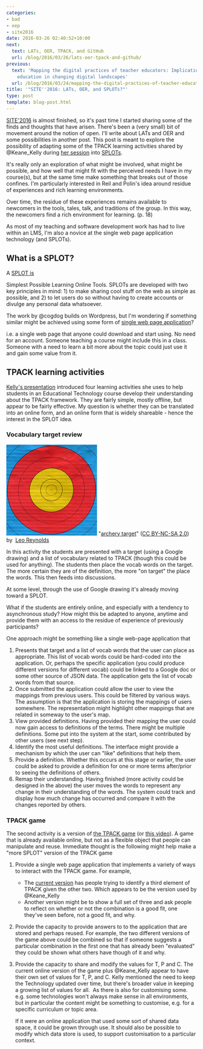 ```yaml
---
categories:
- bad
- oep
- site2016
date: 2016-03-26 02:40:52+10:00
next:
  text: LATs, OER, TPACK, and GitHub
  url: /blog/2016/03/26/lats-oer-tpack-and-github/
previous:
  text: 'Mapping the digital practices of teacher educators: Implications for teacher
    education in changing digital landscapes'
  url: /blog/2016/03/24/mapping-the-digital-practices-of-teacher-educators-implications-for-teacher-education-in-changing-digital-landscapes-2/
title: '"SITE''2016: LATs, OER, and SPLOTs?"'
type: post
template: blog-post.html
---
```

[SITE'2016](https://www.academicexperts.org/conf/site/2016/) is almost finished, so it's past time I started sharing some of the finds and thoughts that have arisen. There's been a (very small) bit of movement around the notion of open. I'll write about LATs and OER and some possibilities in another post. This post is meant to explore the possibility of adapting some of the TPACK learning activities shared by @Keane\_Kelly during [her session](https://www.academicexperts.org/conf/site/2016/papers/48707/) into [SPLOTs](http://cogdog.trubox.ca/2015/02/17/splot-tpc-2015/).

It's really only an exploration of what might be involved, what might be possible, and how well that might fit with the perceived needs I have in my course(s), but at the same time make something that breaks out of those confines. I'm particularly interested in Reil and Polin's idea around residue of experiences and rich learning environments.

Over time, the residue of these experiences remains available to newcomers in the tools, tales, talk, and traditions of the group. In this way, the newcomers find a rich environment for learning. (p. 18)

As most of my teaching and software development work has had to live within an LMS, I'm also a novice at the single web page application technology (and SPLOTs).

## What is a SPLOT?

A [SPLOT is](http://cogdog.trubox.ca/2015/02/17/splot-tpc-2015/)

Simplest Possible Learning Online Tools. SPLOTs are developed with two key principles in mind: 1) to make sharing cool stuff on the web as simple as possible, and 2) to let users do so without having to create accounts or divulge any personal data whatsoever.

The work by @cogdog builds on Wordpress, but I'm wondering if something similar might be achieved using some form of [single web page application](https://en.wikipedia.org/wiki/Single-page_application)?

i.e. a single web page that anyone could download and start using. No need for an account. Someone teaching a course might include this in a class. Someone with a need to learn a bit more about the topic could just use it and gain some value from it.

## TPACK learning activities

[Kelly's presentation](https://www.academicexperts.org/conf/site/2016/papers/48707/) introduced four learning activities she uses to help students in an Educational Technology course develop their understanding about the TPACK framework. They are fairly simple, mostly offline, but appear to be fairly effective. My question is whether they can be translated into an online form, and an online form that is widely shareable - hence the interest in the SPLOT idea.

### Vocabulary target review

[![archery target by Leo Reynolds, on Flickr](images/13000817174_a6bf6b698c_m.jpg "archery target by Leo Reynolds, on Flickr")](https://www.flickr.com/photos/lwr/13000817174/) "[archery target](https://www.flickr.com/photos/lwr/13000817174/)" ([CC BY-NC-SA 2.0](https://creativecommons.org/licenses/by-nc-sa/2.0/)) by  [](https://www.flickr.com/people/lwr/)[Leo Reynolds](https://www.flickr.com/people/lwr/) [](http://www.imagecodr.org/)

In this activity the students are presented with a target (using a Google drawing) and a list of vocabulary related to TPACK (though this could be used for anything). The students then place the vocab words on the target. The more certain they are of the definition, the more "on target" the place the words. This then feeds into discussions.

At some level, through the use of Google drawing it's already moving toward a SPLOT.

What if the students are entirely online, and especially with a tendency to asynchronous study? How might this be adapted to anyone, anytime and provide them with an access to the residue of experience of previously participants?

One approach might be something like a single web-page application that

1. Presents that target and a list of vocab words that the user can place as appropriate. This list of vocab words could be hard-coded into the application. Or, perhaps the specific application (you could produce different versions for different vocab) could be linked to a Google doc or some other source of JSON data. The application gets the list of vocab words from that source.
2. Once submitted the application could allow the user to view the mappings from previous users. This could be filtered by various ways. The assumption is that the application is storing the mappings of users somewhere. The representation might highlight other mappings that are related in someway to the user's map.
3. View provided definitions. Having provided their mapping the user could now gain access to definitions of the terms. There might be multiple definitions. Some put into the system at the start, some contributed by other users (see next step).
4. Identify the most useful definitions. The interface might provide a mechanism by which the user can "like" definitions that help them.
5. Provide a definition. Whether this occurs at this stage or earlier, the user could be asked to provide a definition for one or more terms after/prior to seeing the definitions of others.
6. Remap their understanding. Having finished (more activity could be designed in the above) the user moves the words to represent any change in their understanding of the words. The system could track and display how much change has occurred and compare it with the changes reported by others.

### TPACK game

The second activity is a version of [the TPACK game](http://www.matt-koehler.com/the-tpack-game/) (or [this video](https://www.youtube.com/watch?v=7z3aP_Chj6c)). A game that is already available online, but not as a flexible object that people can manipulate and reuse. Immediate thought is the following might help make a "more SPLOT" version of the TPACK game

1. Provide a single web page application that implements a variety of ways to interact with the TPACK game. For example,
    - The [current version](http://www.matt-koehler.com/the-tpack-game/) has people trying to identify a third element of TPACK given the other two. Which appears to be the version used by @Keane\_Kelly
    - Another version might be to show a full set of three and ask people to reflect on whether or not the combination is a good fit, one they've seen before, not a good fit, and why.
2. Provide the capacity to provide answers to to the application that are stored and perhaps reused. For example, the two different versions of the game above could be combined so that if someone suggests a particular combination in the first one that has already been "evaluated" they could be shown what others have though of it and why.
3. Provide the capacity to share and modify the values for T, P and C. The current online version of the game plus @Keane\_Kelly appear to have their own set of values for T, P, and C. Kelly mentioned the need to keep the Technology updated over time, but there's broader value in keeping a growing list of values for all.  As there is also for customising some.  e.g. some technologies won't always make sense in all environments, but in particular the content might be something to customise, e.g. for a specific curriculum or topic area.
    
    If it were an online application that used some sort of shared data space, it could be grown through use. It should also be possible to modify which data store is used, to support customisation to a particular context.